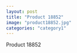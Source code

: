 ```yaml
---
layout: post
title: "Product 18852"
image: "product18852.jpg"
categories: "category1"
---
```

Product 18852
